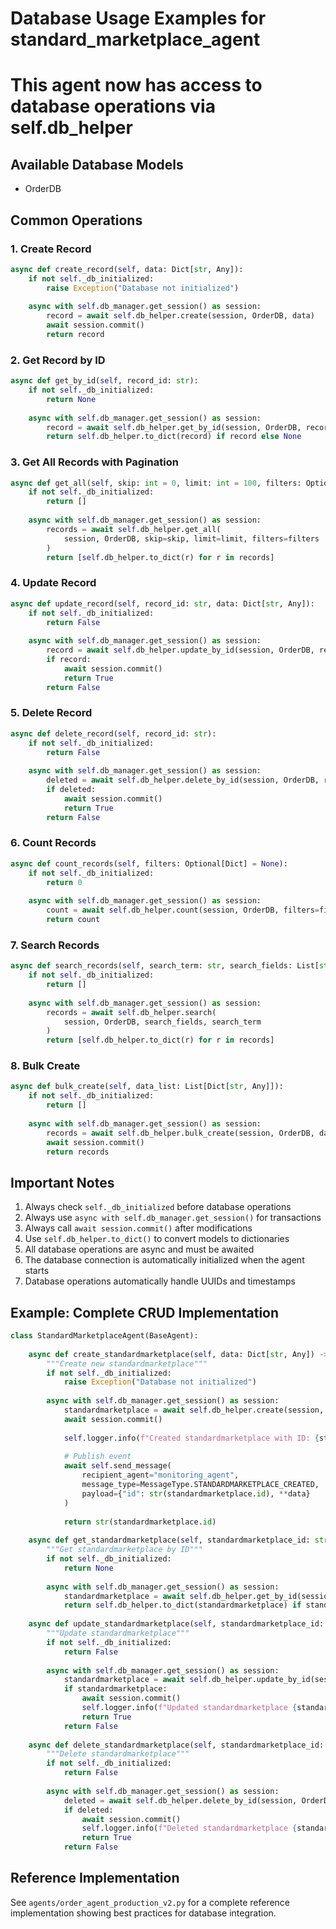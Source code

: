 
# Database Usage Examples for standard_marketplace_agent
# This agent now has access to database operations via self.db_helper

## Available Database Models
- OrderDB

## Common Operations

### 1. Create Record
```python
async def create_record(self, data: Dict[str, Any]):
    if not self._db_initialized:
        raise Exception("Database not initialized")
    
    async with self.db_manager.get_session() as session:
        record = await self.db_helper.create(session, OrderDB, data)
        await session.commit()
        return record
```

### 2. Get Record by ID
```python
async def get_by_id(self, record_id: str):
    if not self._db_initialized:
        return None
    
    async with self.db_manager.get_session() as session:
        record = await self.db_helper.get_by_id(session, OrderDB, record_id)
        return self.db_helper.to_dict(record) if record else None
```

### 3. Get All Records with Pagination
```python
async def get_all(self, skip: int = 0, limit: int = 100, filters: Optional[Dict] = None):
    if not self._db_initialized:
        return []
    
    async with self.db_manager.get_session() as session:
        records = await self.db_helper.get_all(
            session, OrderDB, skip=skip, limit=limit, filters=filters
        )
        return [self.db_helper.to_dict(r) for r in records]
```

### 4. Update Record
```python
async def update_record(self, record_id: str, data: Dict[str, Any]):
    if not self._db_initialized:
        return False
    
    async with self.db_manager.get_session() as session:
        record = await self.db_helper.update_by_id(session, OrderDB, record_id, data)
        if record:
            await session.commit()
            return True
        return False
```

### 5. Delete Record
```python
async def delete_record(self, record_id: str):
    if not self._db_initialized:
        return False
    
    async with self.db_manager.get_session() as session:
        deleted = await self.db_helper.delete_by_id(session, OrderDB, record_id)
        if deleted:
            await session.commit()
            return True
        return False
```

### 6. Count Records
```python
async def count_records(self, filters: Optional[Dict] = None):
    if not self._db_initialized:
        return 0
    
    async with self.db_manager.get_session() as session:
        count = await self.db_helper.count(session, OrderDB, filters=filters)
        return count
```

### 7. Search Records
```python
async def search_records(self, search_term: str, search_fields: List[str]):
    if not self._db_initialized:
        return []
    
    async with self.db_manager.get_session() as session:
        records = await self.db_helper.search(
            session, OrderDB, search_fields, search_term
        )
        return [self.db_helper.to_dict(r) for r in records]
```

### 8. Bulk Create
```python
async def bulk_create(self, data_list: List[Dict[str, Any]]):
    if not self._db_initialized:
        return []
    
    async with self.db_manager.get_session() as session:
        records = await self.db_helper.bulk_create(session, OrderDB, data_list)
        await session.commit()
        return records
```

## Important Notes

1. Always check `self._db_initialized` before database operations
2. Always use `async with self.db_manager.get_session()` for transactions
3. Always call `await session.commit()` after modifications
4. Use `self.db_helper.to_dict()` to convert models to dictionaries
5. All database operations are async and must be awaited
6. The database connection is automatically initialized when the agent starts
7. Database operations automatically handle UUIDs and timestamps

## Example: Complete CRUD Implementation

```python
class StandardMarketplaceAgent(BaseAgent):
    
    async def create_standardmarketplace(self, data: Dict[str, Any]) -> str:
        """Create new standardmarketplace"""
        if not self._db_initialized:
            raise Exception("Database not initialized")
        
        async with self.db_manager.get_session() as session:
            standardmarketplace = await self.db_helper.create(session, OrderDB, data)
            await session.commit()
            
            self.logger.info(f"Created standardmarketplace with ID: {standardmarketplace.id}")
            
            # Publish event
            await self.send_message(
                recipient_agent="monitoring_agent",
                message_type=MessageType.STANDARDMARKETPLACE_CREATED,
                payload={"id": str(standardmarketplace.id), **data}
            )
            
            return str(standardmarketplace.id)
    
    async def get_standardmarketplace(self, standardmarketplace_id: str) -> Optional[Dict]:
        """Get standardmarketplace by ID"""
        if not self._db_initialized:
            return None
        
        async with self.db_manager.get_session() as session:
            standardmarketplace = await self.db_helper.get_by_id(session, OrderDB, standardmarketplace_id)
            return self.db_helper.to_dict(standardmarketplace) if standardmarketplace else None
    
    async def update_standardmarketplace(self, standardmarketplace_id: str, data: Dict[str, Any]) -> bool:
        """Update standardmarketplace"""
        if not self._db_initialized:
            return False
        
        async with self.db_manager.get_session() as session:
            standardmarketplace = await self.db_helper.update_by_id(session, OrderDB, standardmarketplace_id, data)
            if standardmarketplace:
                await session.commit()
                self.logger.info(f"Updated standardmarketplace {standardmarketplace_id}")
                return True
            return False
    
    async def delete_standardmarketplace(self, standardmarketplace_id: str) -> bool:
        """Delete standardmarketplace"""
        if not self._db_initialized:
            return False
        
        async with self.db_manager.get_session() as session:
            deleted = await self.db_helper.delete_by_id(session, OrderDB, standardmarketplace_id)
            if deleted:
                await session.commit()
                self.logger.info(f"Deleted standardmarketplace {standardmarketplace_id}")
                return True
            return False
```

## Reference Implementation

See `agents/order_agent_production_v2.py` for a complete reference implementation
showing best practices for database integration.
